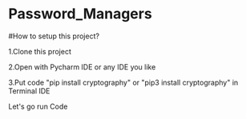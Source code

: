 # Password_Managers

#How to setup this project?

1.Clone this project

2.Open with Pycharm IDE or any IDE you like

3.Put code "pip install cryptography" or "pip3 install cryptography" in Terminal IDE

Let's go run Code
